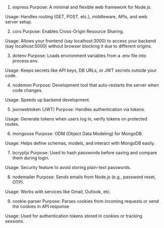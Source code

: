 1. express
Purpose: A minimal and flexible web framework for Node.js.

Usage: Handles routing (GET, POST, etc.), middleware, APIs, and web server setup.


2. cors
Purpose: Enables Cross-Origin Resource Sharing.

Usage: Allows your frontend (say localhost:3000) to access your backend (say localhost:5000) without browser blocking it due to different origins.



3. dotenv
Purpose: Loads environment variables from a .env file into process.env.

Usage: Keeps secrets like API keys, DB URLs, or JWT secrets outside your code.



4. nodemon
Purpose: Development tool that auto-restarts the server when code changes.

Usage: Speeds up backend development.



5. jsonwebtoken (JWT)
Purpose: Handles authentication via tokens.

Usage: Generate tokens when users log in, verify tokens on protected routes.



6. mongoose
Purpose: ODM (Object Data Modeling) for MongoDB.

Usage: Helps define schemas, models, and interact with MongoDB easily.



7. bcryptjs
Purpose: Used to hash passwords before saving and compare them during login.

Usage: Security feature to avoid storing plain-text passwords.



8. nodemailer
Purpose: Sends emails from Node.js (e.g., password reset, OTP).

Usage: Works with services like Gmail, Outlook, etc.



9. cookie-parser
Purpose: Parses cookies from incoming requests or send the cookies in API response

Usage: Used for authentication tokens stored in cookies or tracking sessions.


